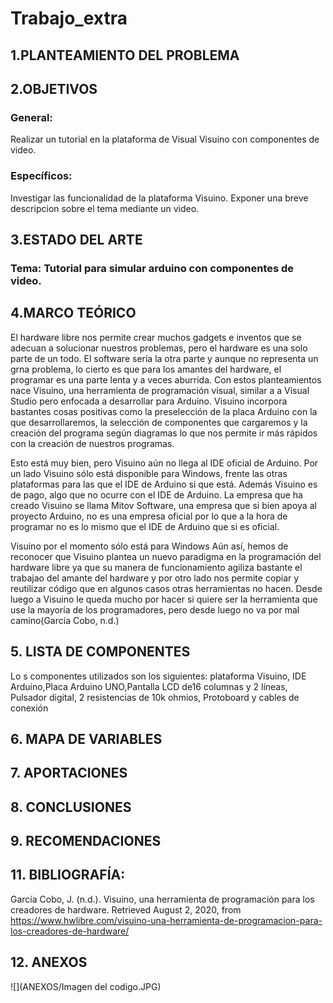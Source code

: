 # Trabajo_extra
## 1.PLANTEAMIENTO DEL PROBLEMA

## 2.OBJETIVOS

### General:
  Realizar un tutorial en la plataforma de Visual Visuino con componentes de video.
### Específicos:
  Investigar las funcionalidad de la plataforma Visuino.
  Exponer una breve descripcion sobre el tema mediante un video.
## 3.ESTADO DEL ARTE
### Tema: Tutorial para simular arduino con componentes de video.
## 4.MARCO TEÓRICO
El hardware libre nos permite crear muchos gadgets e inventos que se adecuan a solucionar nuestros problemas, pero el hardware es una solo parte de un todo. El software sería la otra parte y aunque no representa un grna problema, lo cierto es que para los amantes del hardware, el programar es una parte lenta y a veces aburrida. Con estos planteamientos nace Visuino, una herramienta de programación visual, similar a a Visual Studio pero enfocada a desarrollar para Arduino.
Visuino incorpora bastantes cosas positivas como la preselección de la placa Arduino con la que desarrollaremos, la selección de componentes que cargaremos y la creación del programa según diagramas lo que nos permite ir más rápidos con la creación de nuestros programas.

Esto está muy bien, pero Visuino aún no llega al IDE oficial de Arduino. Por un lado Visuino sólo está disponible para Windows, frente las otras plataformas para las que el IDE de Arduino si que está. Además Visuino es de pago, algo que no ocurre con el IDE de Arduino. La empresa que ha creado Visuino se llama Mitov Software, una empresa que si bien apoya al proyecto Arduino, no es una empresa oficial por lo que a la hora de programar no es lo mismo que el IDE de Arduino que si es oficial.

Visuino por el momento sólo está para Windows
Aún así, hemos de reconocer que Visuino plantea un nuevo paradigma en la programación del hardware libre ya que su manera de funcionamiento agiliza bastante el trabajao del amante del hardware y por otro lado nos permite copiar y reutilizar código que en algunos casos otras herramientas no hacen. Desde luego a Visuino le queda mucho por hacer si quiere ser la herramienta que use la mayoría de los programadores, pero desde luego no va por mal camino(García Cobo, n.d.)
## 5. LISTA DE COMPONENTES
Lo s componentes utilizados son los siguientes: plataforma Visuino, IDE Arduino,Placa Arduino UNO,Pantalla LCD de16 columnas y 2 líneas, Pulsador digital, 2 resistencias de 10k ohmios, Protoboard y cables de conexión
## 6. MAPA DE VARIABLES
## 7. APORTACIONES
## 8. CONCLUSIONES
## 9. RECOMENDACIONES
## 11. BIBLIOGRAFÍA:
García Cobo, J. (n.d.). Visuino, una herramienta de programación para los creadores de hardware. Retrieved August 2, 2020, from https://www.hwlibre.com/visuino-una-herramienta-de-programacion-para-los-creadores-de-hardware/
## 12. ANEXOS
![](ANEXOS/Imagen del codigo.JPG)
